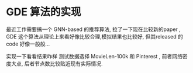 # GDE 算法的实现

最近工作需要搞一个 GNN-based 的推荐算法, 拉了一下现在比较新的paper , GDE 这个算法从理论上来看好像比较合理,模拟结果也比较好, 但其released 的code 好像一般般...

实现一下看看结果咋样
测试数据选择 MovieLen-100k 和 Pinterest , 前者网络密度大点, 后者节点数比较贴近现有实际情况.